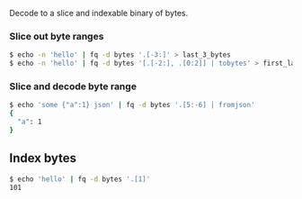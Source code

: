 Decode to a slice and indexable binary of bytes.

### Slice out byte ranges

```sh
$ echo -n 'hello' | fq -d bytes '.[-3:]' > last_3_bytes
$ echo -n 'hello' | fq -d bytes '[.[-2:], .[0:2]] | tobytes' > first_last_2_bytes_swapped
```

### Slice and decode byte range

```sh
$ echo 'some {"a":1} json' | fq -d bytes '.[5:-6] | fromjson'
{
  "a": 1
}
```

## Index bytes

```sh
$ echo 'hello' | fq -d bytes '.[1]'
101
```
